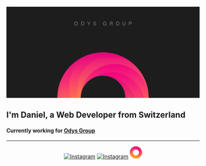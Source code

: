 ![Dani2405](https://github.com/Dani2405/Dani2405/blob/master/GitHub%20Wallpaper.png)
## I'm Daniel, a Web Developer from Switzerland

#### Currently working for [Odys Group](https://odys-group.com/)
---
<p align="center">
  <a href="https://www.instagram.com/dani2405_"><img width="32px" src="https://upload.wikimedia.org/wikipedia/commons/a/a5/Instagram_icon.png" alt="Instagram"></a>
  <a href="https://www.instagram.com/dani2405_ui"><img width="32px" src="https://upload.wikimedia.org/wikipedia/commons/a/a5/Instagram_icon.png" alt="Instagram"></a>
  <a href="https://odys-group.com" margin="50px"><img width="32px" height="32px" src="https://github.com/Dani2405/Dani2405/blob/master/icon.png" alt="Instagram"></a>
</p>

<!--
**Dani2405/Dani2405** is a ✨ _special_ ✨ repository because its `README.md` (this file) appears on your GitHub profile.

Here are some ideas to get you started:

- 🔭 I’m currently working on ...
- 🌱 I’m currently learning ...
- 👯 I’m looking to collaborate on ...
- 🤔 I’m looking for help with ...
- 💬 Ask me about ...
- 📫 How to reach me: ...
- 😄 Pronouns: ...
- ⚡ Fun fact: ...
-->

